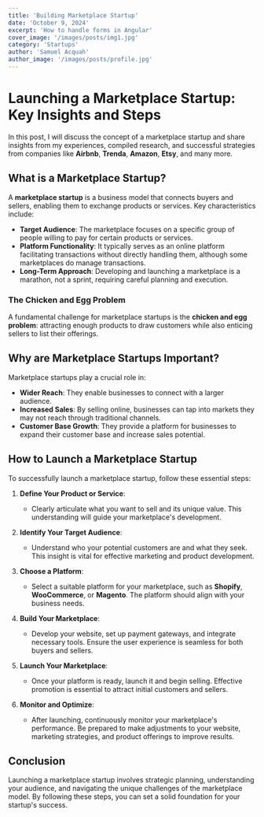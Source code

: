 ```yaml
---
title: 'Building Marketplace Startup'
date: 'October 9, 2024'
excerpt: 'How to handle forms in Angular'
cover_image: '/images/posts/img1.jpg'
category: 'Startups'
author: 'Samuel Acquah'
author_image: '/images/posts/profile.jpg'
---
```


 
 # Launching a Marketplace Startup: Key Insights and Steps

In this post, I will discuss the concept of a marketplace startup and share insights from my experiences, compiled research, and successful strategies from companies like **Airbnb**, **Trenda**, **Amazon**, **Etsy**, and many more.

## What is a Marketplace Startup?

A **marketplace startup** is a business model that connects buyers and sellers, enabling them to exchange products or services. Key characteristics include:

- **Target Audience**: The marketplace focuses on a specific group of people willing to pay for certain products or services.
- **Platform Functionality**: It typically serves as an online platform facilitating transactions without directly handling them, although some marketplaces do manage transactions.
- **Long-Term Approach**: Developing and launching a marketplace is a marathon, not a sprint, requiring careful planning and execution.

### The Chicken and Egg Problem

A fundamental challenge for marketplace startups is the **chicken and egg problem**: attracting enough products to draw customers while also enticing sellers to list their offerings.

## Why are Marketplace Startups Important?

Marketplace startups play a crucial role in:

- **Wider Reach**: They enable businesses to connect with a larger audience.
- **Increased Sales**: By selling online, businesses can tap into markets they may not reach through traditional channels.
- **Customer Base Growth**: They provide a platform for businesses to expand their customer base and increase sales potential.

## How to Launch a Marketplace Startup

To successfully launch a marketplace startup, follow these essential steps:

1. **Define Your Product or Service**:
   - Clearly articulate what you want to sell and its unique value. This understanding will guide your marketplace's development.

2. **Identify Your Target Audience**:
   - Understand who your potential customers are and what they seek. This insight is vital for effective marketing and product development.

3. **Choose a Platform**:
   - Select a suitable platform for your marketplace, such as **Shopify**, **WooCommerce**, or **Magento**. The platform should align with your business needs.

4. **Build Your Marketplace**:
   - Develop your website, set up payment gateways, and integrate necessary tools. Ensure the user experience is seamless for both buyers and sellers.

5. **Launch Your Marketplace**:
   - Once your platform is ready, launch it and begin selling. Effective promotion is essential to attract initial customers and sellers.

6. **Monitor and Optimize**:
   - After launching, continuously monitor your marketplace's performance. Be prepared to make adjustments to your website, marketing strategies, and product offerings to improve results.

## Conclusion

Launching a marketplace startup involves strategic planning, understanding your audience, and navigating the unique challenges of the marketplace model. By following these steps, you can set a solid foundation for your startup's success.
